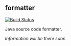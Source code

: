 ## formatter

[![Build Status](https://travis-ci.com/hu553in/formatter.svg?branch=master)](https://travis-ci.com/hu553in/formatter)

Java source code formatter.

_Information will be there soon._
